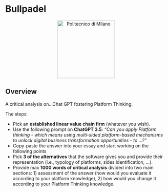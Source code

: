 # Bullpadel

<p align="center">
    <img src="https://i.imgur.com/mPb3Qbd.gif" width="180" alt="Politecnico di Milano"/>
</p>

## Overview

A critical analysis on…Chat GPT fostering Platform Thinking. 

The steps:

- Pick an **established linear value chain firm** (whatever you wish).
- Use the following prompt on **ChatGPT 3.5**: *“Can you apply Platform thinking - which means using multi-sided platform-based mechanisms to unlock digital business transformation opportunities - to ...?”*
- Copy-paste the answer into your essay and start working on the following points
- Pick **3 of the alternatives** that the software gives you and provide their representation (i.e., typology of platforms, sides identification, …).
- Provide max **1000 words of critical analysis** divided into two main sections: 1) assessment of the answer (how would you evaluate it according to your platform knowledge), 2) how would you change it according to your Platform Thinking knowledge.
